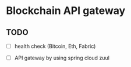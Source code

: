# Blockchain API gateway  

## TODO  

- [ ] health check (Bitcoin, Eth, Fabric)
- [ ] API gateway by using spring cloud zuul
 

